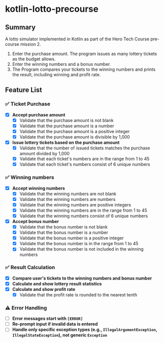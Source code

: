 # kotlin-lotto-precourse

## Summary

A lotto simulator implemented in Kotlin as part of the Hero Tech Course pre-course mission 2.

1. Enter the purchase amount. The program issues as many lottery tickets as the budget allows.
2. Enter the winning numbers and a bonus number.
3. The Program compares your tickets to the winning numbers and prints the result, including winning and profit rate.

## Feature List
### ✅ Ticket Purchase
- [x] **Accept purchase amount**
  - [x] Validate that the purchase amount is not blank
  - [x] Validate that the purchase amount is a number
  - [x] Validate that the purchase amount is a positive integer
  - [x] Validate that the purchase amount is divisible by 1,000
- [x] **Issue lottery tickets based on the purchase amount**
  - [x] Validate that the number of issued tickets matches the purchase amount divided by 1,000
  - [x] Validate that each ticket's numbers are in the range from 1 to 45
  - [x] Validate that each ticket's numbers consist of 6 unique numbers

### ✅ Winning numbers
- [x] **Accept winning numbers**
  - [x] Validate that the winning numbers are not blank
  - [x] Validate that the winning numbers are numbers
  - [x] Validate that the winning numbers are positive integers
  - [x] Validate that the winning numbers are in the range from 1 to 45
  - [x] Validate that the winning numbers consist of 6 unique numbers
- [x] **Accept bonus number**
  - [x] Validate that the bonus number is not blank
  - [x] Validate that the bonus number is a number
  - [x] Validate that the bonus number is a positive integer
  - [x] Validate that the bonus number is in the range from 1 to 45
  - [x] Validate that the bonus number is not included in the winning numbers

### ✅ Result Calculation
- [x] **Compare user's tickets to the winning numbers and bonus number**
- [x] **Calculate and show lottery result statistics**
- [x] **Calculate and show profit rate**
  - [x] Validate that the profit rate is rounded to the nearest tenth

### ⚠️ Error Handling
- [ ] **Error messages start with `[ERROR]`**
- [ ] **Re-prompt input if invalid data is entered**
- [ ] **Handle only specific exception types (e.g., `IllegalArgumentException`, `IllegalStateException`), not generic `Exception`**

